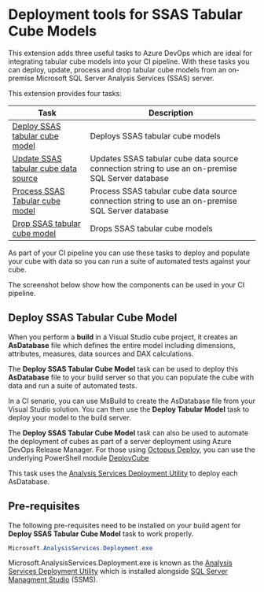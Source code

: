 # Deployment tools for SSAS Tabular Cube Models

This extension adds three useful tasks to Azure DevOps which are ideal for integrating tabular cube models into your CI pipeline.
With these tasks you can deploy, update, process and drop tabular cube models from an on-premise Microsoft SQL Server Analysis Services (SSAS) server.

This extension provides four tasks:

| Task     | Description                                                             |
|---------------|--------------------------------------------------------------------------|
| [Deploy SSAS tabular cube model](https://github.com/DrJohnT/AzureDevOpsExtensionsForSqlServer/wiki/Deploy-Tabular-Cube) | Deploys SSAS tabular cube models |
| [Update SSAS tabular cube data source](https://github.com/DrJohnT/AzureDevOpsExtensionsForSqlServer/wiki/Deploy-Tabular-Cube) | Updates SSAS tabular cube data source connection string to use an on-premise SQL Server database |
| [Process SSAS Tabular cube model](https://github.com/DrJohnT/AzureDevOpsExtensionsForSqlServer/wiki/Deploy-Tabular-Cube) | Process SSAS tabular cube data source connection string to use an on-premise SQL Server database |
| [Drop SSAS tabular cube model](https://github.com/DrJohnT/AzureDevOpsExtensionsForSqlServer/wiki/Deploy-Tabular-Cube) | Drops SSAS tabular cube models |

As part of your CI pipeline you can use these tasks to deploy and populate your cube with data so you can run a suite of automated tests against your cube.

The screenshot below show how the components can be used in your CI pipeline.

## Deploy SSAS Tabular Cube Model

When you perform a **build** in a Visual Studio cube project, it creates an **AsDatabase** file which defines the entire model including dimensions, attributes, measures, data sources and DAX calculations.

The **Deploy SSAS Tabular Cube Model** task can be used to deploy this **AsDatabase** file to your build server so that you can populate the cube with data and run a suite of automated tests.

In a CI senario, you can use MsBuild to create the AsDatabase file from your Visual Studio solution.  You can then use the **Deploy Tabular Model** task to deploy your model to the build server.

The **Deploy SSAS Tabular Cube Model** task can also be used to automate the deployment of cubes as part of a server deployment using Azure DevOps Release Manager.
For those using [Octopus Deploy](https://octopus.com/), you can use the underlying PowerShell module [DeployCube](https://github.com/DrJohnT/DeployCube)

This task uses the [Analysis Services Deployment Utility](https://docs.microsoft.com/en-us/sql/analysis-services/multidimensional-models/deploy-model-solutions-with-the-deployment-utility?view=sql-server-2017) to deploy each AsDatabase.

## Pre-requisites

The following pre-requisites need to be installed on your build agent for **Deploy SSAS Tabular Cube Model** task to work properly.

~~~~~~~~~~~~~~~~~~~~~~~~~~~~~~~~~~~~~~~~~~~~~~~~~~~~~~~~~~~~~~~~~~~~~ powershell
Microsoft.AnalysisServices.Deployment.exe
~~~~~~~~~~~~~~~~~~~~~~~~~~~~~~~~~~~~~~~~~~~~~~~~~~~~~~~~~~~~~~~~~~~~~~~~~~~~~~~~

Microsoft.AnalysisServices.Deployment.exe is known as the [Analysis Services Deployment Utility](https://docs.microsoft.com/en-us/sql/analysis-services/multidimensional-models/deploy-model-solutions-with-the-deployment-utility?view=sql-server-2017) which is installed alongside [SQL Server Managment Studio](https://docs.microsoft.com/en-us/sql/ssms/download-sql-server-management-studio-ssms?view=sql-server-2017) (SSMS).

